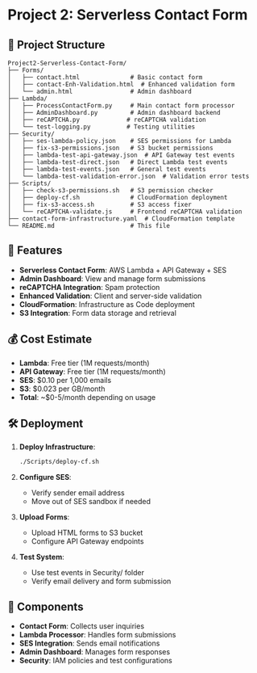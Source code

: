# Project 2: Serverless Contact Form

## 📁 Project Structure

```
Project2-Serverless-Contact-Form/
├── Forms/
│   ├── contact.html              # Basic contact form
│   ├── contact-Enh-Validation.html  # Enhanced validation form
│   └── admin.html                # Admin dashboard
├── Lambda/
│   ├── ProcessContactForm.py     # Main contact form processor
│   ├── AdminDashboard.py         # Admin dashboard backend
│   ├── reCAPTCHA.py             # reCAPTCHA validation
│   └── test-logging.py          # Testing utilities
├── Security/
│   ├── ses-lambda-policy.json    # SES permissions for Lambda
│   ├── fix-s3-permissions.json   # S3 bucket permissions
│   ├── lambda-test-api-gateway.json  # API Gateway test events
│   ├── lambda-test-direct.json   # Direct Lambda test events
│   ├── lambda-test-events.json   # General test events
│   └── lambda-test-validation-error.json  # Validation error tests
├── Scripts/
│   ├── check-s3-permissions.sh   # S3 permission checker
│   ├── deploy-cf.sh              # CloudFormation deployment
│   ├── fix-s3-access.sh          # S3 access fixer
│   └── reCAPTCHA-validate.js     # Frontend reCAPTCHA validation
├── contact-form-infrastructure.yaml  # CloudFormation template
└── README.md                     # This file
```

## 🚀 Features

- **Serverless Contact Form**: AWS Lambda + API Gateway + SES
- **Admin Dashboard**: View and manage form submissions
- **reCAPTCHA Integration**: Spam protection
- **Enhanced Validation**: Client and server-side validation
- **CloudFormation**: Infrastructure as Code deployment
- **S3 Integration**: Form data storage and retrieval

## 💰 Cost Estimate

- **Lambda**: Free tier (1M requests/month)
- **API Gateway**: Free tier (1M requests/month)
- **SES**: $0.10 per 1,000 emails
- **S3**: $0.023 per GB/month
- **Total**: ~$0-5/month depending on usage

## 🛠️ Deployment

1. **Deploy Infrastructure**:
   ```bash
   ./Scripts/deploy-cf.sh
   ```

2. **Configure SES**:
   - Verify sender email address
   - Move out of SES sandbox if needed

3. **Upload Forms**:
   - Upload HTML forms to S3 bucket
   - Configure API Gateway endpoints

4. **Test System**:
   - Use test events in Security/ folder
   - Verify email delivery and form submission

## 📧 Components

- **Contact Form**: Collects user inquiries
- **Lambda Processor**: Handles form submissions
- **SES Integration**: Sends email notifications
- **Admin Dashboard**: Manages form responses
- **Security**: IAM policies and test configurations